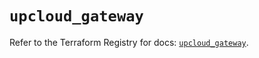 # `upcloud_gateway`

Refer to the Terraform Registry for docs: [`upcloud_gateway`](https://registry.terraform.io/providers/upcloudltd/upcloud/5.23.3/docs/resources/gateway).
